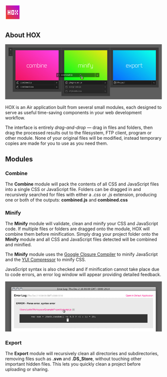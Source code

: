 ![HOX](https://github.com/LeanMeanFightingMachine/HOX/raw/master/assets/icons/png/48x48.png)
===

About HOX
-----

![HOX Screenshot](https://github.com/LeanMeanFightingMachine/HOX/raw/master/assets/img/screenshots/drag-file.jpg)

HOX is an Air application built from several small modules, each designed to serve as useful time-saving components in your web development workflow.

The interface is entirely _drag-and-drop_ — drag in files and folders, then drag the processed results out to the filesystem, FTP client, program or other module. None of your original files will be modified, instead temporary copies are made for you to use as you need them.

Modules
-------

### Combine

The __Combine__ module will pack the contents of all CSS and JavaScript files into a single CSS or JavaScript file. Folders can be dragged in and recursively searched for files with either a _.css_ or _.js_ extension, producing one or both of the outputs: __combined.js__ and __combined.css__

### Minify

The __Minify__ module will validate, clean and minify your CSS and JavaScript code. If multiple files or folders are dragged onto the module, HOX will combine them before minification. Simply drag your project folder onto the __Minify__ module and all CSS and JavaScript files detected will be combined and minified.

The __Minify__ module uses the [Google Closure Compiler](http://code.google.com/closure/compiler/) to minify JavaScript and the [YUI Compressor](http://developer.yahoo.com/yui/compressor/) to minify CSS.

JavaScript syntax is also checked and if minification cannot take place due to code errors, an error log window will appear providing detailed feedback.

![HOX Screenshot](https://github.com/LeanMeanFightingMachine/HOX/raw/master/assets/img/screenshots/error-log.jpg)

### Export

The __Export__ module will recursively clean all directories and subdirectories, removing files such as __.svn__ and __.DS_Store__, without touching other important hidden files. This lets you quickly clean a project before uploading or sharing.